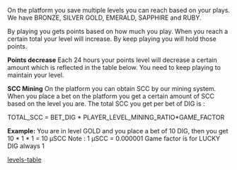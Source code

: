 On the platform you save multiple levels you can reach based on your plays. We have BRONZE, SILVER GOLD, EMERALD, SAPPHIRE and RUBY.
 
By playing you gets points based on how much you play.  When you reach a certain total your level will increase. By keep playing you will hold those points.
 
**Points decrease**
Each 24 hours your points level will decrease a certain amount which is reflected in the table below. You need to keep playing to maintain your level.

**SCC Mining**
On the platform you can obtain SCC by our mining system. When you place a bet on the platform you get a certain amount of SCC based on the level you are. The total SCC you get per bet of DIG is :

TOTAL_SCC = BET_DIG * PLAYER_LEVEL_MINING_RATIO*GAME_FACTOR

**Example:**
You are in level GOLD and you place a bet of 10 DIG, then you get 10 * 1 * 1 = 10 µSCC
Note : 1 µSCC = 0.000001
Game factor is for LUCKY DIG always 1

 
[levels-table](../_data/levels-table.md ':include')

